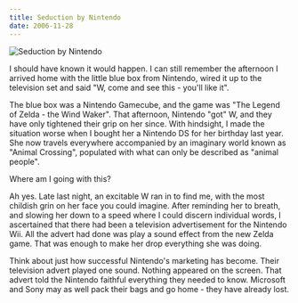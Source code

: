 ```yaml
---
title: Seduction by Nintendo
date: 2006-11-28
---
```


![Seduction by Nintendo](https://source.unsplash.com/vP3pnOoCiYE/1600x900)

I should have known it would happen. I can still remember the afternoon I arrived home with the little blue box from Nintendo, wired it up to the television set and said "W, come and see this - you'll like it".

The blue box was a Nintendo Gamecube, and the game was "The Legend of Zelda - the Wind Waker". That afternoon, Nintendo "got" W, and they have only tightened their grip on her since. With hindsight, I made the situation worse when I bought her a Nintendo DS for her birthday last year. She now travels everywhere accompanied by an imaginary world known as "Animal Crossing", populated with what can only be described as "animal people".

Where am I going with this?

Ah yes. Late last night, an excitable W ran in to find me, with the most childish grin on her face you could imagine. After reminding her to breath, and slowing her down to a speed where I could discern individual words, I ascertained that there had been a television advertisement for the Nintendo Wii. All the advert had done was play a sound effect from the new Zelda game. That was enough to make her drop everything she was doing.

Think about just how successful Nintendo's marketing has become. Their television advert played one sound. Nothing appeared on the screen. That advert told the Nintendo faithful everything they needed to know. Microsoft and Sony may as well pack their bags and go home - they have already lost.